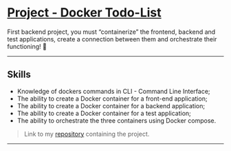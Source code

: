 # [Project - Docker Todo-List](https://github.com/lucas-da-silva/project-docker-todo-list)

First backend project, you must “containerize” the frontend, backend and test applications, create a connection between them and orchestrate their functioning! 🐋

---

## Skills

- Knowledge of dockers commands in CLI - Command Line Interface;
- The ability to create a Docker container for a front-end application;
- The ability to create a Docker container for a backend application;
- The ability to create a Docker container for a test application;
- The ability to orchestrate the three containers using Docker compose.

> Link to my [repository](https://github.com/lucas-da-silva/project-docker-todo-list) containing the project.

---
